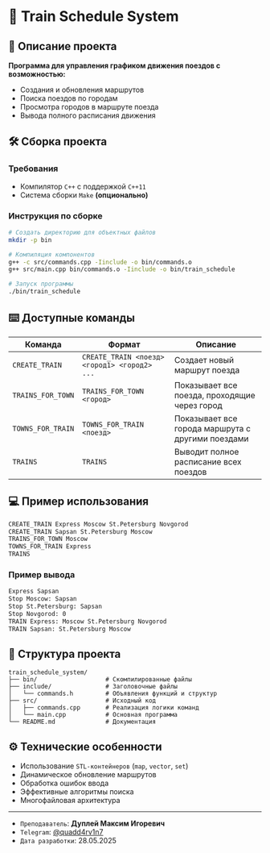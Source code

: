 # 🚂 Train Schedule System

## 📝 Описание проекта

**Программа для управления графиком движения поездов с возможностью:**

- Создания и обновления маршрутов
- Поиска поездов по городам
- Просмотра городов в маршруте поезда
- Вывода полного расписания движения

## 🛠️ Сборка проекта

### Требования

- Компилятор `C++` с поддержкой `C++11`
- Система сборки `Make` **(опционально)**

### Инструкция по сборке

```bash
# Создать директорию для объектных файлов
mkdir -p bin

# Компиляция компонентов
g++ -c src/commands.cpp -Iinclude -o bin/commands.o
g++ src/main.cpp bin/commands.o -Iinclude -o bin/train_schedule

# Запуск программы
./bin/train_schedule
```

## ⌨️ Доступные команды

| Команда | Формат | Описание |
|---------|--------|----------|
| `CREATE_TRAIN` | `CREATE_TRAIN <поезд> <город1> <город2> ...` | Создает новый маршрут поезда |
| `TRAINS_FOR_TOWN` | `TRAINS_FOR_TOWN <город>` | Показывает все поезда, проходящие через город |
| `TOWNS_FOR_TRAIN` | `TOWNS_FOR_TRAIN <поезд>` | Показывает все города маршрута с другими поездами |
| `TRAINS` | `TRAINS` | Выводит полное расписание всех поездов |

## 💻 Пример использования

```bash
CREATE_TRAIN Express Moscow St.Petersburg Novgorod
CREATE_TRAIN Sapsan St.Petersburg Moscow
TRAINS_FOR_TOWN Moscow
TOWNS_FOR_TRAIN Express
TRAINS
```

### Пример вывода

```bash
Express Sapsan
Stop Moscow: Sapsan
Stop St.Petersburg: Sapsan
Stop Novgorod: 0
TRAIN Express: Moscow St.Petersburg Novgorod
TRAIN Sapsan: St.Petersburg Moscow
```

## 📂 Структура проекта

```textline
train_schedule_system/
├── bin/                   # Скомпилированные файлы
├── include/               # Заголовочные файлы
│   └── commands.h         # Объявления функций и структур
├── src/                   # Исходный код
│   ├── commands.cpp       # Реализация логики команд
│   └── main.cpp           # Основная программа
└── README.md              # Документация
```  

## ⚙️ Технические особенности

- Использование `STL-контейнеров` (`map`, `vector`, `set`)
- Динамическое обновление маршрутов
- Обработка ошибок ввода
- Эффективные алгоритмы поиска
- Многофайловая архитектура

---

- `Преподаватель`: **Дуплей Максим Игоревич**
- `Telegram`: [@quadd4rv1n7](https://t.me/quadd4rv1n7)
- `Дата разработки`: 28.05.2025
